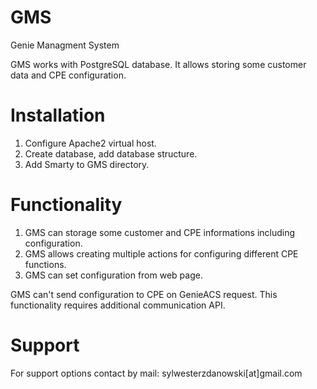 # GMS
Genie Managment System

GMS works with PostgreSQL database. It allows storing some customer data and CPE configuration.

# Installation
1. Configure Apache2 virtual host.
2. Create database, add database structure.
3. Add Smarty to GMS directory.

# Functionality
1. GMS can storage some customer and CPE informations including configuration.
2. GMS allows creating multiple actions for configuring different CPE functions.
3. GMS can set configuration from web page.

GMS can't send configuration to CPE on GenieACS request. This functionality requires additional communication API. 

# Support

For support options contact by mail: sylwesterzdanowski[at]gmail.com
